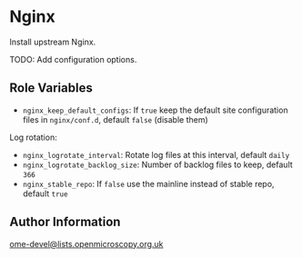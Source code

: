 Nginx
=====

Install upstream Nginx.

TODO: Add configuration options.


Role Variables
--------------

- `nginx_keep_default_configs`: If `true` keep the default site configuration files in `nginx/conf.d`, default `false` (disable them)

Log rotation:

- `nginx_logrotate_interval`: Rotate log files at this interval, default `daily`
- `nginx_logrotate_backlog_size`: Number of backlog files to keep, default `366`
- `nginx_stable_repo`: If `false` use the mainline instead of stable repo, default `true`


Author Information
------------------

ome-devel@lists.openmicroscopy.org.uk
